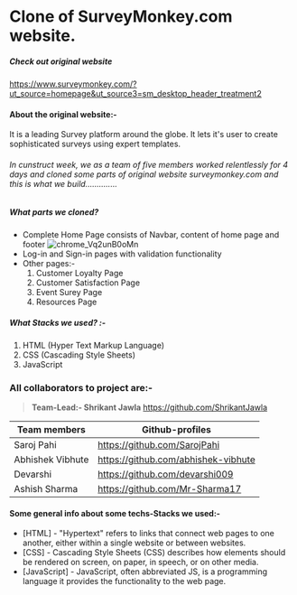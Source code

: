 # Clone of SurveyMonkey.com website.

##### Check out original website
<https://www.surveymonkey.com/?ut_source=homepage&ut_source3=sm_desktop_header_treatment2>


#### About the original website:-

It is a leading Survey platform around the globe. It lets it's user to create sophisticated surveys using expert templates.

###### In cunstruct week, we as a team of five members worked relentlessly for 4 days and cloned some parts of original website surveymonkey.com and this is what we build..............


##### What parts we cloned?

- Complete Home Page consists of Navbar, content of home page and footer
![chrome_Vq2unB0oMn](https://user-images.githubusercontent.com/104667189/186606086-fc1f938f-6312-4ce9-b446-54401dd3b558.png)
- Log-in and Sign-in pages with validation functionality
- Other pages:- 
  1. Customer Loyalty Page
  2. Customer Satisfaction Page
  3. Event Surey Page
  4. Resources Page


##### What Stacks we used? :-
  1. HTML (Hyper Text Markup Language)
  2. CSS (Cascading Style Sheets)
  3. JavaScript 

### All collaborators to project are:-

>**Team-Lead:- Shrikant Jawla** <https://github.com/ShrikantJawla>

| Team members | Github-profiles |
| ------ | ------ |
| Saroj Pahi| <https://github.com/SarojPahi> |
| Abhishek Vibhute| <https://github.com/abhishek-vibhute> |
| Devarshi | <https://github.com/devarshi009> |
| Ashish Sharma| <https://github.com/Mr-Sharma17> |

#### Some general info about some techs-Stacks we used:-

- [HTML] - "Hypertext" refers to links that connect web pages to one another, either within a single website or between websites.
- [CSS] - Cascading Style Sheets (CSS) describes how elements should be rendered on screen, on paper, in speech, or on other media.
- [JavaScript] - JavaScript, often abbreviated JS, is a programming language it provides the functionality to the web page.

